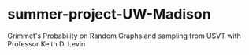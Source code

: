 # summer-project-UW-Madison
Grimmet's Probability on Random Graphs and sampling from USVT with Professor Keith D. Levin
